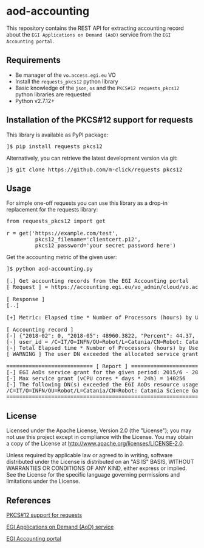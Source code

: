 # aod-accounting

This repository contains the REST API for extracting accounting record about the `EGI Applications on Demand (AoD)` service from the `EGI Accounting portal`.

## Requirements

* Be manager of the `vo.access.egi.eu` VO
* Install the `requests_pkcs12` python library
* Basic knowledge of the `json`, `os` and the `PKCS#12 requests_pkcs12` python libraries are requested
* Python v2.7.12+

## Installation of the PKCS#12 support for requests

This library is available as PyPI package:

<pre>
]$ pip install requests_pkcs12
</pre>

Alternatively, you can retrieve the latest development version via git:

<pre>
]$ git clone https://github.com/m-click/requests_pkcs12
</pre>


## Usage 

For simple one-off requests you can use this library as a drop-in replacement for the requests library:

<pre>
from requests_pkcs12 import get

r = get('https://example.com/test', 
         pkcs12_filename='clientcert.p12', 
         pkcs12_password='your_secret_password_here')
</pre>

Get the accounting metric of the given user:

<pre>
]$ python aod-accounting.py 

[.] Get accounting records from the EGI Accounting portal
[ Request ] = https://accounting.egi.eu/vo_admin/cloud/vo.access.egi.eu/sum_elap_processors/UserDN/DATE/2015/6/2019/6/JSON

[ Response ]
[..]

[+] Metric: Elapsed time * Number of Processors (hours) by User DN and Month 

[ Accounting record ]
[-] {"2018-02": 0, "2018-05": 48960.3822, "Percent": 44.37, "2017-05": 0, "2018-12": 71328.3711, "2018-07": 35711.0244, "2018-10": 35760.2244, "2018-11": 459075.7156, "2018-06": 34560.7622, "id": "/C=IT/O=INFN/OU=Robot/L=Catania/CN=Robot: Catania Science Gateway - Roberto Barbera/CN=eToken:025166931789a0f57793a6092726c2ad89387a4cc167e7c63c5d85fc91021d18@egi.eu", "2019-02": 64511.8978, "2019-03": 67058.0378, "2019-01": 71519.5444, "2019-06": 0, "2019-04": 5074.5222, "2019-05": 0, "2017-12": 32064.0667, "2017-11": 83360.2533, "2017-10": 74875.2114, "2016-10": 0, "2016-11": 0, "2016-12": 0, "2018-09": 34655.2556, "2018-08": 35616.3311, "2017-08": 0, "2017-09": 380.08, "2018-01": 22752.6994, "2017-01": 0, "2017-02": 0, "2017-03": 0, "2017-04": 0, "2018-04": 21311.72, "2017-06": 0.19, "2017-07": 0, "2016-04": 0, "Total": 1284353, "2018-03": 85776.2311, "2016-09": 0}
[-] user_id = /C=IT/O=INFN/OU=Robot/L=Catania/CN=Robot: Catania Science Gateway - Roberto Barbera/CN=eToken:025166931789a0f57793a6092726c2ad89387a4cc167e7c63c5d85fc91021d18
[-] Total Elapsed time * Number of Processors (hours) by User DN and Month = 1284353 hours
[ WARNING ] The user DN exceeded the allocated service grant!

=========================== [ Report ] ========================== 
[-] EGI AoDs service grant for the given period: 2015/6 - 2019/6 
[-] Max service grant (vCPU cores * days * 24h) = 140256
[-] The following DN(s) exceeded the EGI AoDs resource usage limit:
/C=IT/O=INFN/OU=Robot/L=Catania/CN=Robot: Catania Science Gateway - Roberto Barbera/CN=eToken:025166931789a0f57793a6092726c2ad89387a4cc167e7c63c5d85fc91021d18 [1284353] 
==================================================================
</pre>



## License
Licensed under the Apache License, Version 2.0 (the "License"); you may not use this project except in compliance with the License. You may obtain a copy of the License at http://www.apache.org/licenses/LICENSE-2.0.

Unless required by applicable law or agreed to in writing, software distributed under the License is distributed on an "AS IS" BASIS, WITHOUT WARRANTIES OR CONDITIONS OF ANY KIND, either express or implied. See the License for the specific language governing permissions and limitations under the License.



## References
[PKCS#12 support for requests](https://github.com/m-click/requests_pkcs12)

[EGI Applications on Demand (AoD) service](https://www.egi.eu/services/applications-on-demand/)

[EGI Accounting portal](https://www.accounting.egi.eu/)

